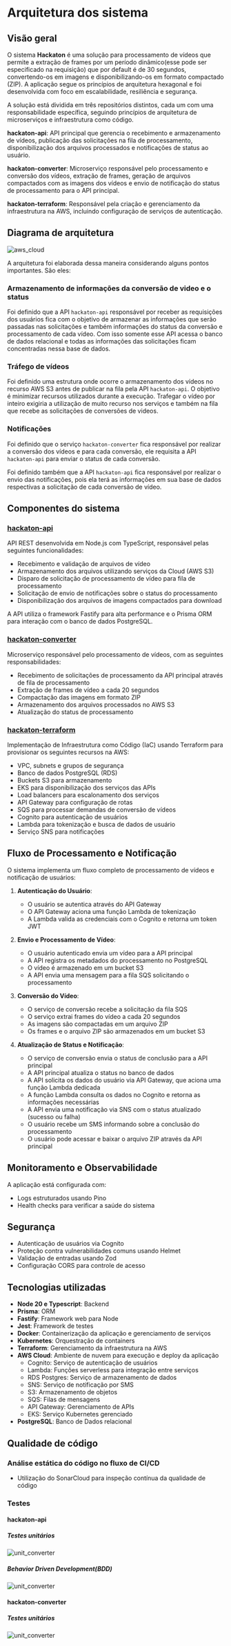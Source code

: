 # Arquitetura dos sistema

## Visão geral

O sistema **Hackaton** é uma solução para processamento de vídeos que permite a extração de frames por um período dinâmico(esse pode ser especificado na requisição) que por default é de 30 segundos, convertendo-os em imagens e disponibilizando-os em formato compactado (ZIP). A aplicação segue os princípios de arquitetura hexagonal e foi desenvolvida com foco em escalabilidade, resiliência e segurança.

A solução está dividida em três repositórios distintos, cada um com uma responsabilidade específica, seguindo princípios de arquitetura de microserviços e infraestrutura como código.

**hackaton-api**: API principal que gerencia o recebimento e armazenamento de vídeos, publicação das solicitações na fila de processamento, disponibilização dos arquivos processados e notificações de status ao usuário.

**hackaton-converter**: Microserviço responsável pelo processamento e conversão dos vídeos, extração de frames, geração de arquivos compactados com as imagens dos vídeos e envio de notificação do status de processamento para o API principal.

**hackaton-terraform**: Responsável pela criação e gerenciamento da infraestrutura na AWS, incluindo configuração de serviços de autenticação.

## Diagrama de arquitetura
![aws_cloud](./assets/images/infraestrutura.jpg)

A arquitetura foi elaborada dessa maneira considerando alguns pontos importantes. São eles:

### Armazenamento de informações da conversão de video e o status

Foi definido que a API `hackaton-api` responsável por receber as requisições dos usuários fica com o objetivo de armazenar as informações que serão passadas nas solicitações e também informações do status da conversão e processamento de cada vídeo. Com isso somente esse API acessa o banco de dados relacional e todas as informações das solicitações ficam concentradas nessa base de dados.

### Tráfego de vídeos

Foi definido uma estrutura onde ocorre o armazenamento dos vídeos no recurso AWS S3 antes de publicar na fila pela API `hackaton-api`. O objetivo é minimizar recursos utilizados durante a execução. Trafegar o vídeo por inteiro exigiria a utilização de muito recurso nos serviços e também na fila que recebe as solicitações de conversões de videos. 

### Notificações

Foi definido que o serviço `hackaton-converter` fica responsável por realizar a conversão dos vídeos e para cada conversão, ele requisita a API `hackaton-api` para enviar o status de cada conversão.

Foi definido também que a API `hackaton-api` fica responsável por realizar o envio das notificações, pois ela terá as informações em sua base de dados respectivas a solicitação de cada conversão de vídeo.

## Componentes do sistema

### [hackaton-api](https://github.com/8SOAT-G4-Tech-Challenge/hackaton-api)

API REST desenvolvida em Node.js com TypeScript, responsável pelas seguintes funcionalidades:

- Recebimento e validação de arquivos de vídeo
- Armazenamento dos arquivos utilizando serviços da Cloud (AWS S3)
- Disparo de solicitação de processamento de vídeo para fila de processamento
- Solicitação de envio de notificações sobre o status do processamento
- Disponibilização dos arquivos de imagens compactados para download

A API utiliza o framework Fastify para alta performance e o Prisma ORM para interação com o banco de dados PostgreSQL.

### [hackaton-converter](https://github.com/8SOAT-G4-Tech-Challenge/hackaton-converter)

Microserviço responsável pelo processamento de vídeos, com as seguintes responsabilidades:

- Recebimento de solicitações de processamento da API principal através de fila de processamento
- Extração de frames de vídeo a cada 20 segundos
- Compactação das imagens em formato ZIP
- Armazenamento dos arquivos processados no AWS S3
- Atualização do status de processamento

### [hackaton-terraform](https://github.com/8SOAT-G4-Tech-Challenge/hackaton-terraform)

Implementação de Infraestrutura como Código (IaC) usando Terraform para provisionar os seguintes recursos na AWS:

- VPC, subnets e grupos de segurança
- Banco de dados PostgreSQL (RDS)
- Buckets S3 para armazenamento
- EKS para disponibilização dos serviços das APIs
- Load balancers para escalonamento dos serviços
- API Gateway para configuração de rotas
- SQS para processar demandas de conversão de vídeos
- Cognito para autenticação de usuários
- Lambda para tokenização e busca de dados de usuário
- Serviço SNS para notificações

## Fluxo de Processamento e Notificação
O sistema implementa um fluxo completo de processamento de vídeos e notificação de usuários:

1. **Autenticação do Usuário**:

    - O usuário se autentica através do API Gateway
    - O API Gateway aciona uma função Lambda de tokenização
    -	A Lambda valida as credenciais com o Cognito e retorna um token JWT

2. **Envio e Processamento de Vídeo**:

    - O usuário autenticado envia um vídeo para a API principal
    - A API registra os metadados do processamento no PostgreSQL
    - O vídeo é armazenado em um bucket S3
    - A API envia uma mensagem para a fila SQS solicitando o processamento
    
3. **Conversão do Vídeo**:

    - O serviço de conversão recebe a solicitação da fila SQS
    - O serviço extrai frames do vídeo a cada 20 segundos
    - As imagens são compactadas em um arquivo ZIP
    - Os frames e o arquivo ZIP são armazenados em um bucket S3
    
4. **Atualização de Status e Notificação**:

    - O serviço de conversão envia o status de conclusão para a API principal
    - A API principal atualiza o status no banco de dados
    - A API solicita os dados do usuário via API Gateway, que aciona uma função Lambda dedicada
    - A função Lambda consulta os dados no Cognito e retorna as informações necessárias
    - A API envia uma notificação via SNS com o status atualizado (sucesso ou falha)
    - O usuário recebe um SMS informando sobre a conclusão do processamento
    - O usuário pode acessar e baixar o arquivo ZIP através da API principal

## Monitoramento e Observabilidade

A aplicação está configurada com:

- Logs estruturados usando Pino
- Health checks para verificar a saúde do sistema

## Segurança

- Autenticação de usuários via Cognito
- Proteção contra vulnerabilidades comuns usando Helmet
- Validação de entradas usando Zod
- Configuração CORS para controle de acesso

## Tecnologias utilizadas

- **Node 20 e Typescript**: Backend
- **Prisma**: ORM
- **Fastify**: Framework web para Node
- **Jest**: Framework de testes
- **Docker**: Containerização da aplicação e gerenciamento de serviços
- **Kubernetes**: Orquestração de containers
- **Terraform**: Gerenciamento da infraestrutura na AWS
- **AWS Cloud**: Ambiente de nuvem para execução e deploy da aplicação
    - Cognito: Serviço de autenticação de usuários
    - Lambda: Funções serverless para integração entre serviços
    - RDS Postgres: Serviço de armazenamento de dados
    - SNS: Serviço de notificação por SMS
    - S3: Armazenamento de objetos
    - SQS: Filas de mensagens
    - API Gateway: Gerenciamento de APIs
    - EKS: Serviço Kubernetes gerenciado
- **PostgreSQL**: Banco de Dados relacional

## Qualidade de código

### Análise estática do código no fluxo de CI/CD

- Utilização do SonarCloud para inspeção contínua da qualidade de código

### Testes

#### hackaton-api

##### Testes unitários

![unit_converter](./assets/images/unit_test_hackaton_api.png)

##### Behavior Driven Development(BDD)

![unit_converter](./assets/images/bdd_test_hackaton_api.png)

#### hackaton-converter

##### Testes unitários
![unit_converter](./assets/images/unit_test_converter_api.png)

